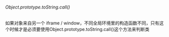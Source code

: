 ###### Object.prototype.toString.call()
如果对象来自另一个 iframe / window，不同全局环境里的构造函数不同，只有这个时候才是必须要使用Object.prototype.toString.call()这个方法来判断类

###### 
